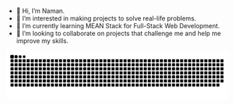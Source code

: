 - 👋 Hi, I’m Naman.
- 👀 I’m interested in making projects to solve real-life problems.
- 🌱 I’m currently learning MEAN Stack for Full-Stack Web Development.
- 💞️ I’m looking to collaborate on projects that challenge me and help me improve my skills.

![Snake animation](https://raw.githubusercontent.com/virtuallynaman/virtuallynaman/output/github-contribution-grid-snake-dark.svg)
